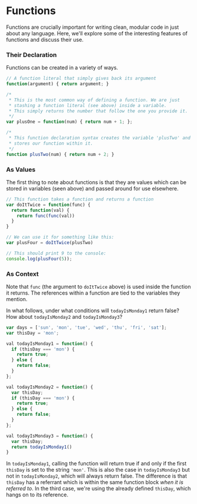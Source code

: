 # Functions

Functions are crucially important for writing clean, modular code in
just about any language. Here, we'll explore some of the interesting
features of functions and discuss their use.

### Their Declaration

Functions can be created in a variety of ways.

```javascript
// A function literal that simply gives back its argument
function(argument) { return argument; }

/*
 * This is the most common way of defining a function. We are just
 * stashing a function literal (see above) inside a variable.
 * This simply returns the number that follow the one you provide it.
 */
var plusOne = function(num) { return num + 1; };

/*
 * This function declaration syntax creates the variable 'plusTwo' and
 * stores our function within it.
 */
function plusTwo(num) { return num + 2; }
```

### As Values

The first thing to note about functions is that they are values which
can be stored in variables (seen above) and passed around for use
elsewhere.

```javascript
// This function takes a function and returns a function
var doItTwice = function(func) {
  return function(val) {
    return func(func(val))
  }
}

// We can use it for something like this:
var plusFour = doItTwice(plusTwo)

// This should print 9 to the console:
console.log(plusFour(5));

```

### As Context

Note that `func` (the argument to `doItTwice` above) is used inside the
function it returns. The references within a function are tied to the
variables they mention.

In what follows, under what conditions will `todayIsMonday1` return false?
How about `todayIsMonday2` and `todayIsMonday3`?

```javascript
var days = ['sun', 'mon', 'tue', 'wed', 'thu', 'fri', 'sat'];
var thisDay = 'mon';

val todayIsMonday1 = function() {
  if (thisDay === 'mon') {
    return true;
  } else {
    return false;
  }
};

val todayIsMonday2 = function() {
  var thisDay;
  if (thisDay === 'mon') {
    return true;
  } else {
    return false;
  }
};

val todayIsMonday3 = function() {
  var thisDay;
  return todayIsMonday1()
}
```

In `todayIsMonday1`, calling the function will return true if and only
if the first `thisDay` is set to the string `'mon'`. This is also the
case in `todayIsMonday3` but not in `todayIsMonday2`, which will always
return false. The difference is that `thisDay` has a referrant which is
within the same function block *when it is referred to*. In the third
case, we're using the already defined `thisDay`, which hangs on to its
reference.


